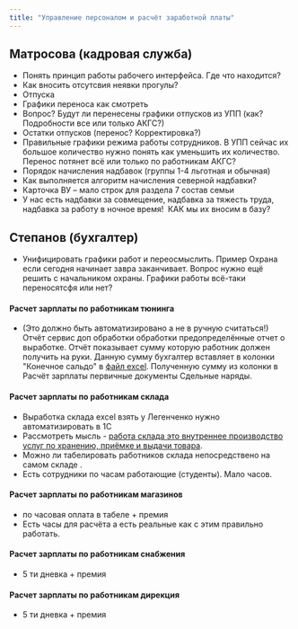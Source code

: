 ```yaml
---
title: "Управление персоналом и расчёт заработной платы"
---
```


## Матросова (кадровая служба)

- Понять принцип работы рабочего интерфейса. Где что находится?
- Как вносить отсутсвия неявки прогулы?
- Отпуска
- Графики переноса как смотреть
- Вопрос? Будут ли перенесены графики отпусков из УПП (как? Подробности все или только АКГС?)
- Остатки отпусков (перенос? Корректировка?)
- Правильные графики режима работы сотрудников. В УПП сейчас их большое количество нужно понять как уменьшить их количество. Перенос потянет всё или только по работникам АКГС?
- Порядок начисления надбавок (группы 1-4 льготная и обычная)
- Как выполняется алгоритм начисления северной надбавки?
- Карточка ВУ – мало строк для раздела 7 состав семьи
- У нас есть надбавки за совмещение, надбавка за тяжесть труда, надбавка за работу в ночное время!  КАК мы их вносим в базу?

## Степанов (бухгалтер)

- Унифицировать графики работ и переосмыслить. Пример Охрана если сегодня начинает завра заканчивает. Вопрос нужно ещё решить с начальником охраны. Графики работы всё-таки переносятсфя или нет?
#### Расчет зарплаты по работникам тюнинга
- (Это должно быть автоматизировано а не в ручную считаться!) Отчёт сервис доп обработки обработки предопределённые отчет о выработке. Отчёт показывает сумму которую работник должен получить на руки. Данную сумму бухгалтер вставляет в колонки "Конечное сальдо" в [файл excel](UPP/_attach/2022%2011%20Тюнинг%202%20половина%20Обратный%20расчет.xls). Полученную сумму из колонки в  Расчёт зарплаты первичные документы Сдельные наряды.

#### Расчет зарплаты по работникам склада
- Выработка склада excel взять у Легенченко нужно автоматизировать в 1С
- Рассмотреть мысль - [работа склада это внутреннее производство услуг по хранению, приёмке и выдачи товара](работа%20склада%20это%20внутреннее%20производство%20услуг%20по%20хранению,%20приёмке%20и%20выдачи%20товара). 
- Можно ли табелировать работников склада непосредствено на самом складе .
- Есть сотрудники по часам работающие (студенты). Мало часов.

#### Расчет зарплаты по работникам магазинов
- по часовая оплата в табеле + премия
- Есть часы для расчёта а есть реальные как с этим правильно работать.

#### Расчет зарплаты по работникам снабжения
- 5 ти дневка + премия

#### Расчет зарплаты по работникам дирекция
- 5 ти дневка + премия